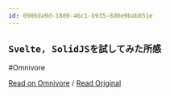 ```yaml
---
id: 0906da9d-1880-46c1-b935-8d0e9bab851e
---
```


## `Svelte, SolidJSを試してみた所感`
#Omnivore

[Read on Omnivore](https://omnivore.app/me/svelte-solid-js-18f9a69355a) / [Read Original](https://zenn.dev/thetalemon/articles/3c55a60a1de6ae)


